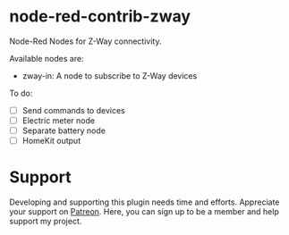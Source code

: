 # node-red-contrib-zway
Node-Red Nodes for Z-Way connectivity.

Available nodes are:
* zway-in: A node to subscribe to Z-Way devices

To do:
- [ ] Send commands to devices
- [ ] Electric meter node
- [ ] Separate battery node
- [ ] HomeKit output

# Support
Developing and supporting this plugin needs time and efforts. Appreciate your support on [Patreon](https://www.patreon.com/user?u=24406897). Here, you can sign up to be a member and help support my project.
